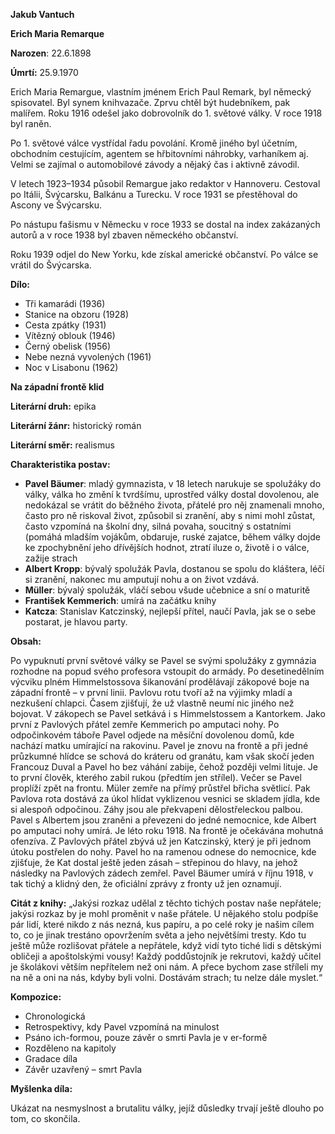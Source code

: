 ﻿**Jakub Vantuch**

**Erich Maria Remarque**

**Narozen**: 22.6.1898

**Úmrtí:** 25.9.1970

Erich Maria Remargue, vlastním jménem Erich Paul Remark, byl německý spisovatel.
Byl synem knihvazače. Zprvu chtěl být hudebníkem, pak malířem. Roku 1916 odešel jako dobrovolník do 1. světové války. V roce 1918 byl raněn.

Po 1. světové válce vystřídal řadu povolání. Kromě jiného byl účetním, obchodním cestujícím, agentem se hřbitovními náhrobky, varhaníkem aj. Velmi se zajímal o automobilové závody a nějaký čas i aktivně závodil.

V letech 1923–1934 působil Remargue jako redaktor v Hannoveru. Cestoval po Itálii, Švýcarsku, Balkánu a Turecku. V roce 1931 se přestěhoval do Ascony ve Švýcarsku.

Po nástupu fašismu v Německu v roce 1933 se dostal na index zakázaných autorů a v roce 1938 byl zbaven německého občanství.

Roku 1939 odjel do New Yorku, kde získal americké občanství. Po válce se vrátil do Švýcarska.

**Dílo:**

- Tři kamarádi (1936) 
- Stanice na obzoru (1928)
- Cesta zpátky (1931)
- Vítězný oblouk (1946) 
- Černý obelisk (1956) 
- Nebe nezná vyvolených (1961)
- Noc v Lisabonu (1962)

**Na západní frontě klid**

**Literární druh:** epika

**Literární žánr:** historický román

**Literární směr:** realismus 

**Charakteristika postav:**

- **Pavel Bäumer**: mladý gymnazista, v 18 letech narukuje se spolužáky do války, válka ho změní k tvrdšímu, uprostřed války dostal dovolenou, ale nedokázal se vrátit do běžného života, přátelé pro něj znamenali mnoho, často pro ně riskoval život, způsobil si zranění, aby s nimi mohl zůstat, často vzpomíná na školní dny, silná povaha, soucitný s ostatními (pomáhá mladším vojákům, obdaruje, ruské zajatce, během války dojde ke zpochybnění jeho dřívějších hodnot, ztratí iluze o, životě i o válce, zažije strach 
- **Albert Kropp**: bývalý spolužák Pavla, dostanou se spolu do kláštera, léčí si zranění, nakonec mu amputují nohu a on život vzdává.
- **Müller**: bývalý spolužák, vláčí sebou všude učebnice a sní o maturitě
- **František Kemmerich**: umírá na začátku knihy
- **Katcza**: Stanislav Katczinský, nejlepší přítel, naučí Pavla, jak se o sebe postarat, je hlavou party.

**Obsah:**

Po vypuknutí první světové války se Pavel se svými spolužáky z gymnázia rozhodne na popud svého profesora vstoupit do armády. Po desetinedělním výcviku plném Himmelstossova šikanování prodělávají zákopové boje na západní frontě – v první linii. Pavlovu rotu tvoří až na výjimky mladí a nezkušení chlapci. Časem zjišťují, že už vlastně neumí nic jiného než bojovat. V zákopech se Pavel setkává i s Himmelstossem a Kantorkem. Jako první z Pavlových přátel zemře Kemmerich po amputaci nohy. Po odpočinkovém táboře Pavel odjede na měsíční dovolenou domů, kde nachází matku umírající na rakovinu. Pavel je znovu na frontě a při jedné průzkumné hlídce se schová do kráteru od granátu, kam však skočí jeden Francouz Duval a Pavel ho bez váhání zabije, čehož později velmi lituje. Je to první člověk, kterého zabil rukou (předtím jen střílel). Večer se Pavel proplíží zpět na frontu. Müler zemře na přímý průstřel břicha světlicí. Pak Pavlova rota dostává za úkol hlídat vyklizenou vesnici se skladem jídla, kde si alespoň odpočinou. Záhy jsou ale překvapeni dělostřeleckou palbou. Pavel s Albertem jsou zraněni a převezeni do jedné nemocnice, kde Albert po amputaci nohy umírá. Je léto roku 1918. Na frontě je očekávána mohutná ofenzíva. Z Pavlových přátel zbývá už jen Katczinský, který je při jednom útoku postřelen do nohy. Pavel ho na ramenou odnese do nemocnice, kde zjišťuje, že Kat dostal ještě jeden zásah – střepinou do hlavy, na jehož následky na Pavlových zádech zemřel. Pavel Bäumer umírá v říjnu 1918, v tak tichý a klidný den, že oficiální zprávy z fronty už jen oznamují.

**Citát z knihy:** 
„Jakýsi rozkaz udělal z těchto tichých postav naše nepřátele; jakýsi rozkaz by je mohl proměnit v naše přátele. U nějakého stolu podpíše pár lidí, které nikdo z nás nezná, kus papíru, a po celé roky je našim cílem to, co je jinak trestáno opovržením světa a jeho největšími tresty. Kdo tu ještě může rozlišovat přátele a nepřátele, když vidí tyto tiché lidi s dětskými obličeji a apoštolskými vousy! Každý poddůstojník je rekrutovi, každý učitel je školákovi větším nepřítelem než oni nám. A přece bychom zase stříleli my na ně a oni na nás, kdyby byli volni. Dostávám strach; tu nelze dále myslet.“

**Kompozice:**

- Chronologická
- Retrospektivy, kdy Pavel vzpomíná na minulost
- Psáno ich-formou, pouze závěr o smrti Pavla je v er-formě
- Rozděleno na kapitoly
- Gradace díla
- Závěr uzavřený – smrt Pavla

**Myšlenka díla:**

Ukázat na nesmyslnost a brutalitu války, jejíž důsledky trvají ještě dlouho po tom, co skončila.



